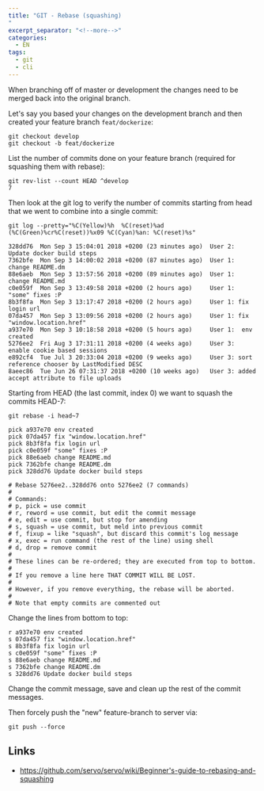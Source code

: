 ```yaml
---
title: "GIT - Rebase (squashing)
"
excerpt_separator: "<!--more-->"
categories:
  - EN
tags:
  - git
  - cli
---
```



When branching off of master or development the changes need to be merged back into the original branch.

Let's say you based your changes on the development branch and then created your feature branch `feat/dockerize`:

```
git checkout develop
git checkout -b feat/dockerize
```

List the number of commits done on your feature branch (required for squashing them with rebase):

```
git rev-list --count HEAD ^develop
7
```

Then look at the git log to verify the number of commits starting from head that we went to combine into a single commit:

```
git log --pretty="%C(Yellow)%h  %C(reset)%ad (%C(Green)%cr%C(reset))%x09 %C(Cyan)%an: %C(reset)%s"

328dd76  Mon Sep 3 15:04:01 2018 +0200 (23 minutes ago)  User 2: Update docker build steps
7362bfe  Mon Sep 3 14:00:02 2018 +0200 (87 minutes ago)  User 1: change README.dm
88e6aeb  Mon Sep 3 13:57:56 2018 +0200 (89 minutes ago)  User 1: change README.md
c0e059f  Mon Sep 3 13:49:58 2018 +0200 (2 hours ago)     User 1: "some" fixes :P
8b3f8fa  Mon Sep 3 13:17:47 2018 +0200 (2 hours ago)     User 1: fix login url
07da457  Mon Sep 3 13:09:56 2018 +0200 (2 hours ago)     User 1: fix "window.location.href"
a937e70  Mon Sep 3 10:18:58 2018 +0200 (5 hours ago)     User 1:  env created
5276ee2  Fri Aug 3 17:31:11 2018 +0200 (4 weeks ago)     User 3: enable cookie based sessions
e892cf4  Tue Jul 3 20:33:04 2018 +0200 (9 weeks ago)     User 3: sort reference chooser by LastModified DESC
8aeec86  Tue Jun 26 07:31:37 2018 +0200 (10 weeks ago)   User 3: added accept attribute to file uploads
```

Starting from HEAD (the last commit, index 0) we want to squash the commits HEAD-7:

```
git rebase -i head~7

pick a937e70 env created
pick 07da457 fix "window.location.href"
pick 8b3f8fa fix login url
pick c0e059f "some" fixes :P
pick 88e6aeb change README.md
pick 7362bfe change README.dm
pick 328dd76 Update docker build steps

# Rebase 5276ee2..328dd76 onto 5276ee2 (7 commands)
#
# Commands:
# p, pick = use commit
# r, reword = use commit, but edit the commit message
# e, edit = use commit, but stop for amending
# s, squash = use commit, but meld into previous commit
# f, fixup = like "squash", but discard this commit's log message
# x, exec = run command (the rest of the line) using shell
# d, drop = remove commit
#
# These lines can be re-ordered; they are executed from top to bottom.
#
# If you remove a line here THAT COMMIT WILL BE LOST.
#
# However, if you remove everything, the rebase will be aborted.
#
# Note that empty commits are commented out
```

Change the lines from bottom to top:

```
r a937e70 env created
s 07da457 fix "window.location.href"
s 8b3f8fa fix login url
s c0e059f "some" fixes :P
s 88e6aeb change README.md
s 7362bfe change README.dm
s 328dd76 Update docker build steps
```

Change the commit message, save and clean up the rest of the commit messages.

Then forcely push the "new" feature-branch to server via:

```
git push --force
```



## Links
* https://github.com/servo/servo/wiki/Beginner's-guide-to-rebasing-and-squashing
